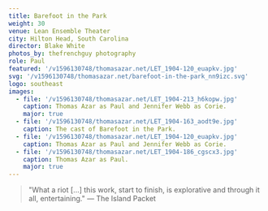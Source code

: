 ```yaml
---
title: Barefoot in the Park
weight: 30
venue: Lean Ensemble Theater
city: Hilton Head, South Carolina
director: Blake White
photos_by: thefrenchguy photography
role: Paul
featured: '/v1596130748/thomasazar.net/LET_1904-120_euapkv.jpg'
svg: '/v1596130748/thomasazar.net/barefoot-in-the-park_nn9izc.svg'
logo: southeast
images:
  - file: '/v1596130748/thomasazar.net/LET_1904-213_h6kopw.jpg'
    caption: Thomas Azar as Paul and Jennifer Webb as Corie.
    major: true
  - file: '/v1596130748/thomasazar.net/LET_1904-163_aodt9e.jpg'
    caption: The cast of Barefoot in the Park.
  - file: '/v1596130748/thomasazar.net/LET_1904-120_euapkv.jpg'
    caption: Thomas Azar as Paul and Jennifer Webb as Corie.
  - file: '/v1596130748/thomasazar.net/LET_1904-186_cgscx3.jpg'
    caption: Thomas Azar as Paul.
    major: true
---
```


> "What a riot [...] this work, start to finish, is explorative and through it all, entertaining." &mdash; The Island Packet

